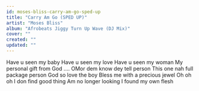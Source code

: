 ```yaml
---
id: moses-bliss-carry-am-go-sped-up
title: "Carry Am Go (SPED UP)"
artist: "Moses Bliss"
album: "Afrobeats Jiggy Turn Up Wave (DJ Mix)"
cover: ""
created: ""
updated: ""
---
```


Have u seen my baby
Have u seen my love
Have u seen my woman
My personal gift from God ....
OMor dem know dey tell person
This one nah full package person
God so love the boy
Bless me with a precious jewel
Oh oh oh
I don find good thing
Am no longer looking
I found my own flesh
